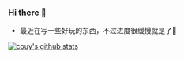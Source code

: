 ### Hi there 👋

 - 最近在写一些好玩的东西，不过进度很缓慢就是了🤔

[![couy's github stats](https://github-readme-stats.vercel.app/api?username=Couy69&show_icons=true&count_private=true)](https://github.com/anuraghazra/github-readme-stats)
